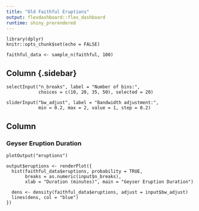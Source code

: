 ```yaml
---
title: "Old Faithful Eruptions"
output: flexdashboard::flex_dashboard
runtime: shiny_prerendered
---
```


```{r setup, include=FALSE}
library(dplyr)
knitr::opts_chunk$set(echo = FALSE)
```

```{r data, include=FALSE}
faithful_data <- sample_n(faithful, 100)
```

Column {.sidebar}
-------------------------------------------------------------

```{r}
selectInput("n_breaks", label = "Number of bins:",
            choices = c(10, 20, 35, 50), selected = 20)

sliderInput("bw_adjust", label = "Bandwidth adjustment:",
            min = 0.2, max = 2, value = 1, step = 0.2)
```

Column
-------------------------------------------------------------

### Geyser Eruption Duration

```{r}
plotOutput("eruptions")
```

```{r, context="server"}
output$eruptions <- renderPlot({
  hist(faithful_data$eruptions, probability = TRUE,
       breaks = as.numeric(input$n_breaks),
       xlab = "Duration (minutes)", main = "Geyser Eruption Duration")

  dens <- density(faithful_data$eruptions, adjust = input$bw_adjust)
  lines(dens, col = "blue")
})
```